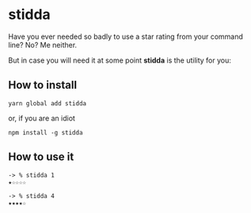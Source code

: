 # stidda
Have you ever needed so badly to use a star rating from your command line?
No?
Me neither.

But in case you will need it at some point **stidda** is the utility for you:
## How to install
```
yarn global add stidda
```
or, if you are an idiot
```
npm install -g stidda
```

## How to use it
```
-> % stidda 1
★☆☆☆☆
```

```
-> % stidda 4
★★★★☆
```

